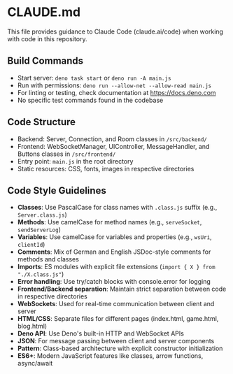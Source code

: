 # CLAUDE.md

This file provides guidance to Claude Code (claude.ai/code) when working with code in this repository.

## Build Commands
- Start server: `deno task start` or `deno run -A main.js`
- Run with permissions: `deno run --allow-net --allow-read main.js`
- For linting or testing, check documentation at https://docs.deno.com
- No specific test commands found in the codebase

## Code Structure
- Backend: Server, Connection, and Room classes in `/src/backend/`
- Frontend: WebSocketManager, UIController, MessageHandler, and Buttons classes in `/src/frontend/`
- Entry point: `main.js` in the root directory
- Static resources: CSS, fonts, images in respective directories

## Code Style Guidelines
- **Classes**: Use PascalCase for class names with `.class.js` suffix (e.g., `Server.class.js`)
- **Methods**: Use camelCase for method names (e.g., `serveSocket`, `sendServerLog`)
- **Variables**: Use camelCase for variables and properties (e.g., `wsUri`, `clientId`)
- **Comments**: Mix of German and English JSDoc-style comments for methods and classes
- **Imports**: ES modules with explicit file extensions (`import { X } from "./X.class.js"`)
- **Error handling**: Use try/catch blocks with console.error for logging
- **Frontend/Backend separation**: Maintain strict separation between code in respective directories
- **WebSockets**: Used for real-time communication between client and server
- **HTML/CSS**: Separate files for different pages (index.html, game.html, blog.html)
- **Deno API**: Use Deno's built-in HTTP and WebSocket APIs
- **JSON**: For message passing between client and server components
- **Pattern**: Class-based architecture with explicit constructor initialization
- **ES6+**: Modern JavaScript features like classes, arrow functions, async/await